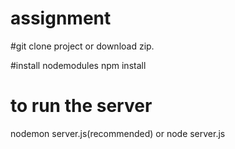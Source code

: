 # assignment

#git clone project or download zip.

#install nodemodules
npm install

# to run the server
nodemon server.js(recommended) or node server.js
